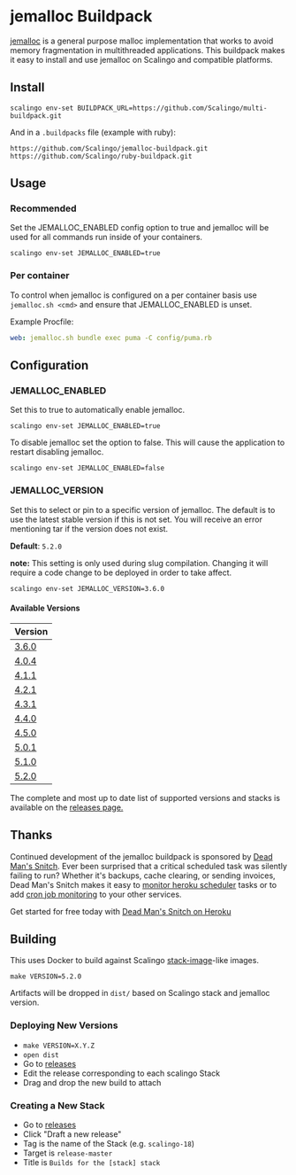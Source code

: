 # jemalloc Buildpack

[jemalloc](http://jemalloc.net/) is a general purpose malloc implementation
that works to avoid memory fragmentation in multithreaded applications. This
buildpack makes it easy to install and use jemalloc on Scalingo and compatible
platforms.

## Install

```console
scalingo env-set BUILDPACK_URL=https://github.com/Scalingo/multi-buildpack.git
```

And in a `.buildpacks` file (example with ruby):

```
https://github.com/Scalingo/jemalloc-buildpack.git
https://github.com/Scalingo/ruby-buildpack.git
```

## Usage

### Recommended

Set the JEMALLOC_ENABLED config option to true and jemalloc will be used for
all commands run inside of your containers.

```console
scalingo env-set JEMALLOC_ENABLED=true
```

### Per container

To control when jemalloc is configured on a per container basis use
`jemalloc.sh <cmd>` and ensure that JEMALLOC_ENABLED is unset.

Example Procfile:
```yaml
web: jemalloc.sh bundle exec puma -C config/puma.rb
```

## Configuration

### JEMALLOC_ENABLED

Set this to true to automatically enable jemalloc.

```console
scalingo env-set JEMALLOC_ENABLED=true
```

To disable jemalloc set the option to false. This will cause the application to
restart disabling jemalloc.

```console
scalingo env-set JEMALLOC_ENABLED=false
```

### JEMALLOC_VERSION

Set this to select or pin to a specific version of jemalloc. The default is to
use the latest stable version if this is not set. You will receive an error
mentioning tar if the version does not exist.

**Default**: `5.2.0`

**note:** This setting is only used during slug compilation. Changing it will
require a code change to be deployed in order to take affect.

```console
scalingo env-set JEMALLOC_VERSION=3.6.0
```

#### Available Versions

| Version                                                          |
| ---------------------------------------------------------------- |
| [3.6.0](https://github.com/jemalloc/jemalloc/releases/tag/3.6.0) |
| [4.0.4](https://github.com/jemalloc/jemalloc/releases/tag/4.0.4) |
| [4.1.1](https://github.com/jemalloc/jemalloc/releases/tag/4.1.1) |
| [4.2.1](https://github.com/jemalloc/jemalloc/releases/tag/4.2.1) |
| [4.3.1](https://github.com/jemalloc/jemalloc/releases/tag/4.3.1) |
| [4.4.0](https://github.com/jemalloc/jemalloc/releases/tag/4.4.0) |
| [4.5.0](https://github.com/jemalloc/jemalloc/releases/tag/4.5.0) |
| [5.0.1](https://github.com/jemalloc/jemalloc/releases/tag/5.0.1) |
| [5.1.0](https://github.com/jemalloc/jemalloc/releases/tag/5.1.0) |
| [5.2.0](https://github.com/jemalloc/jemalloc/releases/tag/5.2.0) |

The complete and most up to date list of supported versions and stacks is
available on the [releases page.](https://github.com/Scalingo/jemalloc-buildpack/releases)

## Thanks

Continued development of the jemalloc buildpack is sponsored by [Dead Man's Snitch](https://deadmanssnitch.com).
Ever been surprised that a critical scheduled task was silently failing to
run? Whether it's backups, cache clearing, or sending invoices, Dead Man's Snitch makes it easy to
[monitor heroku scheduler](https://deadmanssnitch.com/docs/heroku) tasks or to add
[cron job monitoring](https://deadmanssnitch.com/docs/cron-job-monitoring)
to your other services.

Get started for free today with [Dead Man's Snitch on Heroku](http://github.com/deadmanssnitch/heroku-buildpack-dms)

## Building

This uses Docker to build against Scalingo
[stack-image](https://doc.scalingo.com/platform/internals/base-docker-image#top-of-page)-like images.

```console
make VERSION=5.2.0
```

Artifacts will be dropped in `dist/` based on Scalingo stack and jemalloc version.

### Deploying New Versions

- `make VERSION=X.Y.Z`
- `open dist`
- Go to [releases](https://github.com/Scalingo/jemalloc-buildpack/releases)
- Edit the release corresponding to each scalingo Stack
- Drag and drop the new build to attach

### Creating a New Stack
- Go to [releases](https://github.com/Scalingo/jemalloc-buildpack/releases)
- Click "Draft a new release"
- Tag is the name of the Stack (e.g. `scalingo-18`)
- Target is `release-master`
- Title is `Builds for the [stack] stack`
